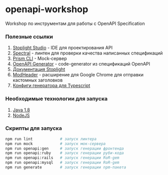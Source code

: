# openapi-workshop
Workshop по инструментам для работы с OpenAPI Specification

### Полезные ссылки
1. [Stoplight Studio](https://stoplight.io/studio/) - IDE для проектирования API
1. [Spectral](https://stoplight.io/open-source/spectral/) - линтен для проверки качества написанных спецификаций
1. [Prism CLI](https://stoplight.io/open-source/prism/) - Mock-сервер
1. [OpenAPI Generator](https://github.com/OpenAPITools/openapi-generator) - code-generator из спецификаций OpenAPI
1. [Документация Stoplight](https://meta.stoplight.io/docs/platform/ZG9jOjIwNjk2MQ-welcome-to-the-stoplight-docs)
1. [ModHeader](https://chrome.google.com/webstore/detail/modheader/idgpnmonknjnojddfkpgkljpfnnfcklj) - расширение для Google Chrome для отправки кастомных заголовков
1. [Конфиги генератора для Typescript](https://openapi-generator.tech/docs/generators/typescript-axios/)


### Необходимые технологии для запуска

1. [Java 1.8](https://openjdk.java.net/install/)
1. [NodeJS](https://nodejs.org/en/)

### Скрипты для запуска 

```bash
npm run lint            # запуск линтера
npm run mock            # запуск мок-сервера
npm run openapi:gen     # запуск генерации фронтенда
npm run openapi:ruby    # запуск генерации руби-кода 
npm run openapi:rails   # запуск генерации RoR-gem 
npm run openapi:mysql   # запуск генерации RoR-gem 
npm run generate        # запуск генерации npm-пакета 
    
```